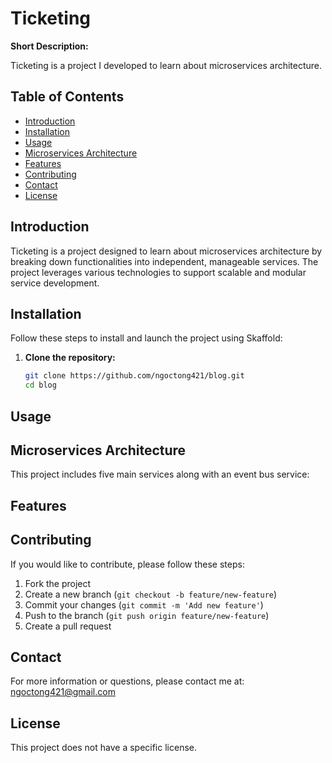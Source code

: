 
# Ticketing

**Short Description:**

Ticketing is a project I developed to learn about microservices architecture.

## Table of Contents

- [Introduction](#introduction)
- [Installation](#installation)
- [Usage](#usage)
- [Microservices Architecture](#microservices-architecture)
- [Features](#features)
- [Contributing](#contributing)
- [Contact](#contact)
- [License](#license)

## Introduction

Ticketing is a project designed to learn about microservices architecture by breaking down functionalities into independent, manageable services. The project leverages various technologies to support scalable and modular service development.

## Installation

Follow these steps to install and launch the project using Skaffold:

1. **Clone the repository:**
   ```bash
   git clone https://github.com/ngoctong421/blog.git
   cd blog
   ```

## Usage


## Microservices Architecture

This project includes five main services along with an event bus service:


## Features


## Contributing

If you would like to contribute, please follow these steps:

1. Fork the project
2. Create a new branch (`git checkout -b feature/new-feature`)
3. Commit your changes (`git commit -m 'Add new feature'`)
4. Push to the branch (`git push origin feature/new-feature`)
5. Create a pull request

## Contact

For more information or questions, please contact me at: ngoctong421@gmail.com

## License

This project does not have a specific license.
